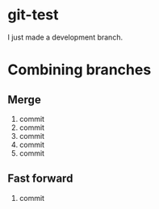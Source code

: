 # git-test

I just made a development branch.

# Combining branches

## Merge

1. commit
2. commit
3. commit
4. commit
5. commit

## Fast forward

1. commit

